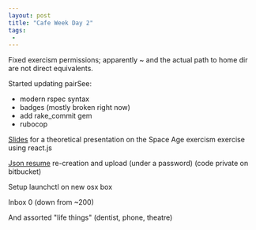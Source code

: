 ```yaml
---
layout: post
title: "Cafe Week Day 2"
tags:
 -
---
```


Fixed exercism permissions; apparently ~ and the actual path to home dir are not direct equivalents. 

Started updating pairSee:
- modern rspec syntax
- badges (mostly broken right now)
- add rake_commit gem
- rubocop

[Slides](https://compwron.github.io/presentations/space_age/index.html) for a theoretical presentation on the Space Age exercism exercise using react.js 

[Json resume](https://registry.jsonresume.org/compiledwrong) re-creation and upload (under a password) (code private on bitbucket)

Setup launchctl on new osx box

Inbox 0 (down from ~200)

And assorted "life things" (dentist, phone, theatre)


